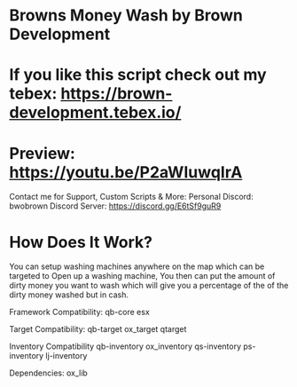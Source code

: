 # Browns Money Wash by Brown Development 

# If you like this script check out my tebex: https://brown-development.tebex.io/

# Preview: https://youtu.be/P2aWIuwqIrA

Contact me for Support, Custom Scripts & More:
Personal Discord: bwobrown
Discord Server: https://discord.gg/E6tSf9guR9

# How Does It Work?

You can setup washing machines anywhere on the map which can be targeted to Open up a washing machine,
You then can put the amount of dirty money you want to wash which will give you a percentage of the 
of the dirty money washed but in cash.


Framework Compatibility:
qb-core
esx

Target Compatibility:
qb-target
ox_target
qtarget

Inventory Compatibility
qb-inventory
ox_inventory
qs-inventory
ps-inventory
lj-inventory

Dependencies:
ox_lib

